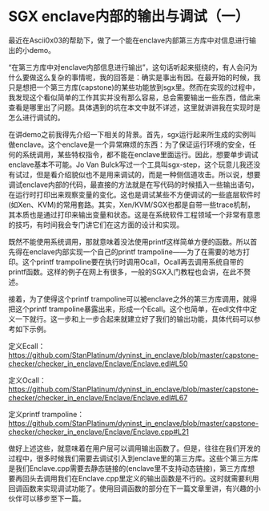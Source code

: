 # SGX enclave内部的输出与调试（一）

最近在Ascii0x03的帮助下，做了一个能在enclave内部第三方库中对信息进行输出的小demo。

“在第三方库中对enclave内部信息进行输出”，这句话听起来挺绕的，有人会问为什么要做这么复杂的事情呢，我的回答是：确实是事出有因。在最开始的时候，我只是想把一个第三方库(capstone)的某些功能放到sgx里。然而在实现的过程中，我发现这个看似简单的工作其实并没有那么容易，总会需要输出一些东西，借此来查看是哪里出了问题。具体遇到的坑在本文中就不详述，这里就讲讲我在实现时是怎么进行调试的。

在讲demo之前我得先介绍一下相关的背景。首先，sgx运行起来所生成的实例叫做enclave。这个enclave是一个异常麻烦的东西：为了保证运行环境的安全，任何的系统调用，某些特权指令，都不能在enclave里面运行。因此，想要单步调试enclave基本不可能。Jo Van Bulck写过一个工具叫sgx-step，这个玩意儿我还没有试过，但是看介绍貌似也不是用来调试的，而是一种侧信道攻击。所以说，想要调试enclave内部的代码，最直接的方法就是在写代码的时候插入一些输出语句，在运行时打印出来观察变量的变化。这也是调试某些不方便调试的一些底层软件时(如Xen、KVM)的常用套路。其实，Xen/KVM/SGX也都是自带一些trace机制，其本质也是通过打印来输出变量和状态。这是在系统软件工程领域一个非常有意思的技巧，有时间我会专门讲它们在这方面的设计和实现。

既然不能使用系统调用，那就意味着没法使用printf这样简单方便的函数。所以首先得在enclave内部实现一个自己的printf trampoline——为了在需要的地方打印。这个printf trampoline要在执行时调用Ocall，Ocall再去调用系统自带的printf函数。这样的例子在网上有很多，一般的SGX入门教程也会讲，在此不赘述。

接着，为了使得这个printf trampoline可以被enclave之外的第三方库调用，就得把这个printf trampoline暴露出来，形成一个Ecall。这个也简单，在edl文件中定义一下就行。这一步和上一步合起来就建立好了我们的输出功能，具体代码可以参考如下示例。

定义Ecall：https://github.com/StanPlatinum/dyninst_in_enclave/blob/master/capstone-checker/checker_in_enclave/Enclave/Enclave.edl#L50

定义Ocall：https://github.com/StanPlatinum/dyninst_in_enclave/blob/master/capstone-checker/checker_in_enclave/Enclave/Enclave.edl#L67

定义printf trampoline：https://github.com/StanPlatinum/dyninst_in_enclave/blob/master/capstone-checker/checker_in_enclave/Enclave/Enclave.cpp#L21

做好上述这些，就意味着在用户层可以调用输出函数了。但是，往往在我们开发的过程中，很多时候我们需要去调试引入到enclave里的第三方库。这些个第三方库是我们Enclave.cpp需要去静态链接的(enclave里不支持动态链接)，第三方库想要再回头去调用我们在Enclave.cpp里定义的输出函数是不行的。这时就需要利用回调函数来实现调试功能了。使用回调函数的部分在下一篇文章里讲，有兴趣的小伙伴可以移步至下一篇。